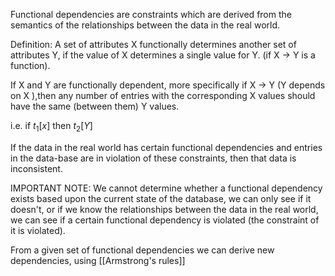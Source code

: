 Functional dependencies are constraints which are derived from the semantics of the relationships between the data in the real world.

Definition: A set of attributes X functionally determines another set of attributes Y, if the value of X determines a single value for Y. (if X -> Y is a function).

If X and Y are functionally dependent, more specifically if X -> Y (Y depends on X ),then any number of entries with the corresponding X values should have the same (between them) Y values.

i.e. if $t_1[x]$  then $t_2[Y]$ 

If the data in the real world has certain functional dependencies and entries in the data-base are in violation of these constraints, then that data is inconsistent.

IMPORTANT NOTE: 
We cannot determine whether a functional dependency exists based upon the current state of the database, we can only see if it doesn't, or if we know the relationships between the data in the real world, we can see if a certain functional dependency is violated (the constraint of it is violated).

From a given set of functional dependencies we can derive new dependencies, using [[Armstrong's rules]]

